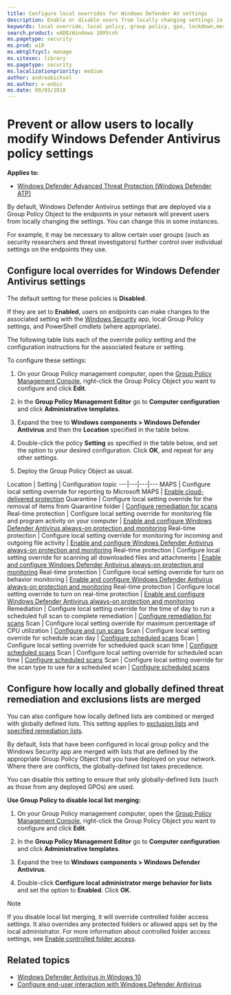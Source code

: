 ```yaml
---
title: Configure local overrides for Windows Defender AV settings
description: Enable or disable users from locally changing settings in Windows Defender AV.
keywords: local override, local policy, group policy, gpo, lockdown,merge, lists
search.product: eADQiWindows 10XVcnh
ms.pagetype: security
ms.prod: w10
ms.mktglfcycl: manage
ms.sitesec: library
ms.pagetype: security
ms.localizationpriority: medium
author: andreabichsel
ms.author: v-anbic
ms.date: 09/03/2018
---
```


# Prevent or allow users to locally modify Windows Defender Antivirus policy settings

**Applies to:**

- [Windows Defender Advanced Threat Protection (Windows Defender ATP)](https://go.microsoft.com/fwlink/p/?linkid=2069559)

By default, Windows Defender Antivirus settings that are deployed via a Group Policy Object to the endpoints in your network will prevent users from locally changing the settings. You can change this in some instances.

For example, it may be necessary to allow certain user groups (such as security researchers and threat investigators) further control over individual settings on the endpoints they use.

## Configure local overrides for Windows Defender Antivirus settings

The default setting for these policies is **Disabled**.

If they are set to **Enabled**, users on endpoints can make changes to the associated setting with the [Windows Security](windows-defender-security-center-antivirus.md) app, local Group Policy settings, and PowerShell cmdlets (where appropriate).

The following table lists each of the override policy setting and the configuration instructions for the associated feature or setting.

To configure these settings:

1. On your Group Policy management computer, open the [Group Policy Management Console](https://technet.microsoft.com/library/cc731212.aspx), right-click the Group Policy Object you want to configure and click **Edit**.

2. In the **Group Policy Management Editor** go to **Computer configuration** and click **Administrative templates**.

3. Expand the tree to **Windows components > Windows Defender Antivirus** and then the **Location** specified in the table below.

4. Double-click the policy **Setting** as specified in the table below, and set the option to your desired configuration. Click **OK**, and repeat for any other settings.

5. Deploy the Group Policy Object as usual.

Location | Setting | Configuration topic
---|---|---|---
MAPS | Configure local setting override for reporting to Microsoft MAPS | [Enable cloud-delivered protection](enable-cloud-protection-windows-defender-antivirus.md)
Quarantine | Configure local setting override for the removal of items from Quarantine folder | [Configure remediation for scans](configure-remediation-windows-defender-antivirus.md)
Real-time protection | Configure local setting override for monitoring file and program activity on your computer | [Enable and configure Windows Defender Antivirus always-on protection and monitoring](configure-real-time-protection-windows-defender-antivirus.md)
Real-time protection | Configure local setting override for monitoring for incoming and outgoing file activity | [Enable and configure Windows Defender Antivirus always-on protection and monitoring](configure-real-time-protection-windows-defender-antivirus.md)
Real-time protection | Configure local setting override for scanning all downloaded files and attachments | [Enable and configure Windows Defender Antivirus always-on protection and monitoring](configure-real-time-protection-windows-defender-antivirus.md)
Real-time protection | Configure local setting override for turn on behavior monitoring | [Enable and configure Windows Defender Antivirus always-on protection and monitoring](configure-real-time-protection-windows-defender-antivirus.md)
Real-time protection | Configure local setting override to turn on real-time protection | [Enable and configure Windows Defender Antivirus always-on protection and monitoring](configure-real-time-protection-windows-defender-antivirus.md)
Remediation | Configure local setting override for the time of day to run a scheduled full scan to complete remediation | [Configure remediation for scans](configure-remediation-windows-defender-antivirus.md)
Scan | Configure local setting override for maximum percentage of CPU utilization | [Configure and run scans](run-scan-windows-defender-antivirus.md)
Scan | Configure local setting override for schedule scan day | [Configure scheduled scans](scheduled-catch-up-scans-windows-defender-antivirus.md)
Scan | Configure local setting override for scheduled quick scan time | [Configure scheduled scans](scheduled-catch-up-scans-windows-defender-antivirus.md)
Scan | Configure local setting override for scheduled scan time | [Configure scheduled scans](scheduled-catch-up-scans-windows-defender-antivirus.md)
Scan | Configure local setting override for the scan type to use for a scheduled scan | [Configure scheduled scans](scheduled-catch-up-scans-windows-defender-antivirus.md)

<a id="merge-lists"></a>

## Configure how locally and globally defined threat remediation and exclusions lists are merged

You can also configure how locally defined lists are combined or merged with globally defined lists. This setting applies to [exclusion lists](configure-exclusions-windows-defender-antivirus.md) and [specified remediation lists](configure-remediation-windows-defender-antivirus.md).

By default, lists that have been configured in local group policy and the Windows Security app are merged with lists that are defined by the appropriate Group Policy Object that you have deployed on your network. Where there are conflicts, the globally-defined list takes precedence.

You can disable this setting to ensure that only globally-defined lists (such as those from any deployed GPOs) are used.

**Use Group Policy to disable local list merging:**

1. On your Group Policy management computer, open the [Group Policy Management Console](https://technet.microsoft.com/library/cc731212.aspx), right-click the Group Policy Object you want to configure and click **Edit**.

2. In the **Group Policy Management Editor** go to **Computer configuration** and click **Administrative templates**.

3. Expand the tree to **Windows components > Windows Defender Antivirus**.

4. Double-click **Configure local administrator merge behavior for lists** and set the option to **Enabled**. Click **OK**.

> [!NOTE]
> If you disable local list merging, it will override controlled folder access settings. It also overrides any protected folders or allowed apps set by the local administrator. For more information about controlled folder access settings, see [Enable controlled folder access](https://docs.microsoft.com/windows/security/threat-protection/windows-defender-exploit-guard/enable-controlled-folders-exploit-guard).

## Related topics

- [Windows Defender Antivirus in Windows 10](windows-defender-antivirus-in-windows-10.md)
- [Configure end-user interaction with Windows Defender Antivirus](configure-end-user-interaction-windows-defender-antivirus.md)

